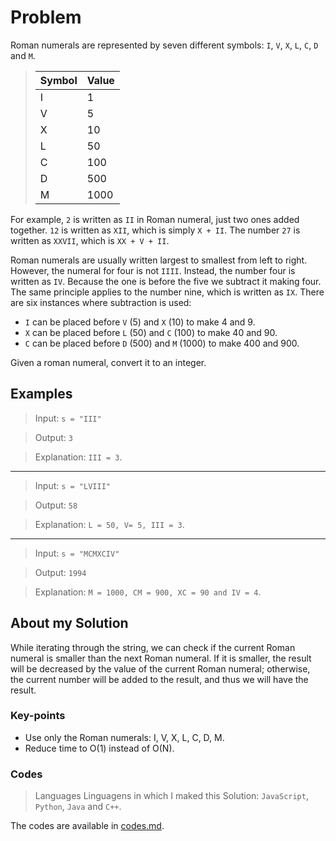 # Problem

Roman numerals are represented by seven different symbols: `I`, `V`, `X`, `L`, `C`, `D` and `M`.

> Symbol | Value
> -- | --
> I | 1
> V | 5
> X | 10
> L | 50
> C | 100
> D | 500
> M | 1000

For example, `2` is written as `II` in Roman numeral, just two ones added together. `12` is written as `XII`, which is simply `X + II`. The number `27` is written as `XXVII`, which is `XX + V + II`.

Roman numerals are usually written largest to smallest from left to right. However, the numeral for four is not `IIII`. Instead, the number four is written as `IV`. Because the one is before the five we subtract it making four. The same principle applies to the number nine, which is written as `IX`. There are six instances where subtraction is used:

- `I` can be placed before `V` (5) and `X` (10) to make 4 and 9. 
- `X` can be placed before `L` (50) and `C` (100) to make 40 and 90. 
- `C` can be placed before `D` (500) and `M` (1000) to make 400 and 900.

Given a roman numeral, convert it to an integer.


## Examples

> Input: `s = "III"`

> Output: `3`

> Explanation: `III = 3`.

** **

> Input: `s = "LVIII"`

> Output: `58`

> Explanation: `L = 50, V= 5, III = 3`.

** **

> Input: `s = "MCMXCIV"`

> Output: `1994`

> Explanation: `M = 1000, CM = 900, XC = 90 and IV = 4`.


## About my Solution

While iterating through the string, we can check if the current Roman numeral is smaller than the next Roman numeral. If it is smaller, the result will be decreased by the value of the current Roman numeral; otherwise, the current number will be added to the result, and thus we will have the result.

### Key-points

- Use only the Roman numerals: I, V, X, L, C, D, M.
- Reduce time to O(1) instead of O(N).

### Codes

> Languages Linguagens in which I maked this Solution: `JavaScript`, `Python`, `Java` and `C++`.

The codes are available in [codes.md](./codes.md).